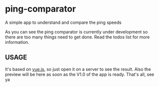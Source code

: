 # ping-comparator
A simple app to understand and compare the ping speeds

As you can see the ping comparator is currently under development so there are too many things need to get done.
Read the todos list for more information.

## USAGE
It's based on [vue.js](https://vuejs.org/), so just open it on a server to see the result.
Also the preview will be here as soon as the V1.0 of the app is ready.
That's all, see ya

